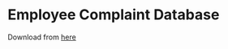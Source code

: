 # Employee Complaint Database

Download from [here](https://files.consumerfinance.gov/ccdb/complaints.csv.zip)
